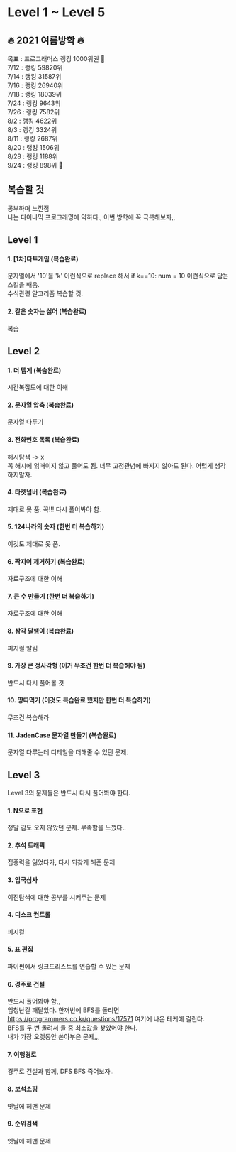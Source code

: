 # Level 1 ~ Level 5

## 🔥 2021 여름방학 🔥
목표 : 프로그래머스 랭킹 1000위권 👑   
7/12 : 랭킹 59820위   
7/14 : 랭킹 31587위  
7/16 : 랭킹 26940위   
7/18 : 랭킹 18039위   
7/24 : 랭킹 9643위   
7/26 : 랭킹 7582위   
8/2 : 랭킹 4622위   
8/3 : 랭킹 3324위  
8/11 : 랭킹 2687위   
8/20 : 랭킹 1506위   
8/28 : 랭킹 1188위   
9/24 : 랭킹 898위 👑
## 복습할 것
공부하며 느낀점   
나는 다이나믹 프로그래밍에 약하다,, 이번 방학에 꼭 극복해보자,,
## Level 1
#### 1. [1차]다트게임 (복습완료)
   
문자열에서 '10'을 'k' 이런식으로 replace 해서 if k==10: num = 10 이런식으로 담는 스킬을 배움.   
수식관련 알고리즘 복습할 것.
   
#### 2. 같은 숫자는 싫어 (복습완료)
   
   복습

## Level 2
#### 1. 더 맵게 (복습완료)

시간복잡도에 대한 이해
   
#### 2. 문자열 압축 (복습완료)
   
문자열 다루기
   
#### 3. 전화번호 목록 (복습완료)
   
해시탐색 -> x   
꼭 해시에 얽매이지 않고 풀어도 됨. 너무 고정관념에 빠지지 않아도 된다. 어렵게 생각하지말자.

#### 4. 타겟넘버 (복습완료)
   
제대로 못 품. 꼭!!! 다시 풀어봐야 함. 

#### 5. 124나라의 숫자 (한번 더 복습하기)
   
이것도 제대로 못 품. 
   
#### 6. 짝지어 제거하기 (복습완료)
   
자료구조에 대한 이해
   
#### 7. 큰 수 만들기 (한번 더 복습하기)
   
자료구조에 대한 이해
   
#### 8. 삼각 달팽이 (복습완료)
   
피지컬 딸림   
   
#### 9. 가장 큰 정사각형 (이거 무조건 한번 더 복습해야 됨)
   
반드시 다시 풀어볼 것   
   
#### 10. 땅따먹기 (이것도 복습완료 했지만 한번 더 복습하기)
   
무조건 복습해라

#### 11. JadenCase 문자열 만들기 (복습완료)
   
문자열 다루는데 디테일을 더해줄 수 있던 문제.

## Level 3
 Level 3의 문제들은 반드시 다시 풀어봐야 한다.   
#### 1. N으로 표현
정말 감도 오지 않았던 문제. 부족함을 느꼈다..   
#### 2. 추석 트래픽
집중력을 잃었다가, 다시 되찾게 해준 문제
#### 3. 입국심사
이진탐색에 대한 공부를 시켜주는 문제
#### 4. 디스크 컨트롤
피지컬 
#### 5. 표 편집
파이썬에서 링크드리스트를 연습할 수 있는 문제
#### 6. 경주로 건설
반드시 풀어봐야 함,,   
엄청난걸 깨달았다. 한꺼번에 BFS를 돌리면 https://programmers.co.kr/questions/17571 여기에 나온 테케에 걸린다.   
BFS를 두 번 돌려서 둘 중 최소값을 찾았어야 한다.   
내가 가장 오랫동안 쏟아부은 문제,,,
#### 7. 여행경로
경주로 건설과 함께, DFS BFS 죽어보자.. 

#### 8. 보석쇼핑
옛날에 헤맨 문제

#### 9. 순위검색
옛날에 헤맨 문제 
